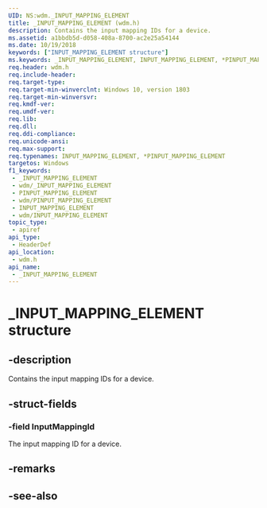 ```yaml
---
UID: NS:wdm._INPUT_MAPPING_ELEMENT
title: _INPUT_MAPPING_ELEMENT (wdm.h)
description: Contains the input mapping IDs for a device.
ms.assetid: a1bbdb5d-d058-408a-8700-ac2e25a54144
ms.date: 10/19/2018
keywords: ["INPUT_MAPPING_ELEMENT structure"]
ms.keywords: _INPUT_MAPPING_ELEMENT, INPUT_MAPPING_ELEMENT, *PINPUT_MAPPING_ELEMENT,
req.header: wdm.h
req.include-header: 
req.target-type: 
req.target-min-winverclnt: Windows 10, version 1803
req.target-min-winversvr: 
req.kmdf-ver: 
req.umdf-ver: 
req.lib: 
req.dll: 
req.ddi-compliance: 
req.unicode-ansi: 
req.max-support: 
req.typenames: INPUT_MAPPING_ELEMENT, *PINPUT_MAPPING_ELEMENT
targetos: Windows
f1_keywords:
 - _INPUT_MAPPING_ELEMENT
 - wdm/_INPUT_MAPPING_ELEMENT
 - PINPUT_MAPPING_ELEMENT
 - wdm/PINPUT_MAPPING_ELEMENT
 - INPUT_MAPPING_ELEMENT
 - wdm/INPUT_MAPPING_ELEMENT
topic_type:
 - apiref
api_type:
 - HeaderDef
api_location:
 - wdm.h
api_name:
 - _INPUT_MAPPING_ELEMENT
---
```


# _INPUT_MAPPING_ELEMENT structure


## -description

Contains the input mapping IDs for a device.

## -struct-fields

### -field InputMappingId

The input mapping ID for a device.

## -remarks

## -see-also


